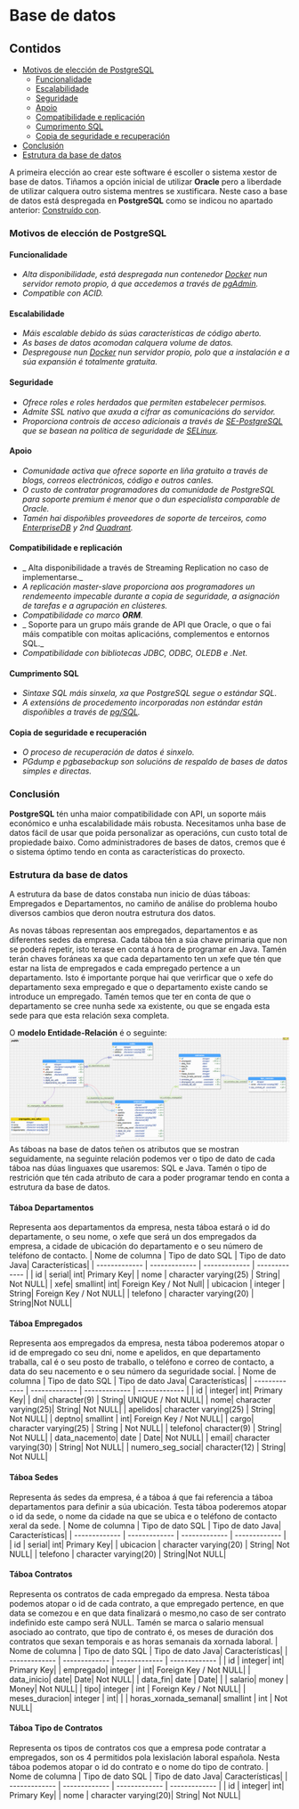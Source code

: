 # Base de datos

## Contidos

- [Motivos de elección de PostgreSQL](#motivos-de-elecci%C3%B3n-de-postgresql)
	- [Funcionalidade](#funcionalidade)
	- [Escalabilidade](#escalabilidade)
	- [Seguridade](#seguridade)
	- [Apoio](#apoio)
	- [Compatibilidade e replicación](#compatibilidade-e-replicaci%C3%B3n)
	- [Cumprimento SQL](#cumprimento-sql)
	- [Copia de seguridade e recuperación](#copia-de-seguridade-e-recuperaci%C3%B3n)
- [Conclusión](#conclusi%C3%B3n)
- [Estrutura da base de datos](#estrutura-da-base-de-datos)

A primeira elección ao crear este software é escoller o sistema xestor de base de datos. Tiñamos a opción inicial de utilizar **Oracle** pero a liberdade de utilizar calquera outro sistema mentres se xustificara. Neste caso a base de datos está despregada en **PostgreSQL** como se indicou no apartado anterior: [Construído con](https://github.com/PauloVazquezAcosta/DrogaPOP/blob/readme/README.md#constru%C3%ADdo-con). 

### Motivos de elección de PostgreSQL

#### Funcionalidade
-   _Alta disponibilidade, está despregada nun contenedor [Docker](https://www.docker.com/)  nun servidor remoto propio, á que accedemos a través de [pgAdmin](https://www.pgadmin.org/)._
- _Compatible con ACID._

####  Escalabilidade 
-   _Máis escalable debido ás súas características de código aberto._
-   _As bases de datos acomodan calquera volume de datos._
-   _Despregouse nun [Docker](https://www.docker.com/) nun servidor propio, polo que a instalación e a súa expansión é totalmente gratuita._

#### Seguridade
-   _Ofrece roles e roles herdados que permiten estabelecer permisos._
-   _Admite SSL nativo que axuda a cifrar as comunicacións do servidor._
-   _Proporciona controis de acceso adicionais a través de [SE-PostgreSQL](https://wiki.postgresql.org/wiki/SEPostgreSQL_Documentation) que se basean na política de seguridade de [SELinux](https://www.redhat.com/es/topics/linux/what-is-selinux)._

#### Apoio
- _Comunidade activa que ofrece soporte en liña gratuito a través de blogs, correos electrónicos, código e outros canles._
-   _O custo de contratar programadores da comunidade de PostgreSQL para soporte premium é menor que o dun especialista comparable de Oracle._
-   _Tamén hai dispoñibles proveedores de soporte de terceiros, como [EnterpriseDB](https://www.enterprisedb.com/) y 2nd [Quadrant](https://www.2ndquadrant.com/es/)._

#### Compatibilidade e replicación
-  _ Alta disponibilidade a través de Streaming Replication no caso de implementarse._
-   _A replicación master-slave proporciona aos programadores un rendemeento impecable durante a copia de seguridade, a asignación de tarefas e a agrupación en clústeres._
-  _Compatibilidade co marco **ORM**._
-  _ Soporte para un grupo máis grande de API que Oracle, o que o fai máis compatible con moitas aplicacións, complementos e entornos SQL._
-   _Compatibilidade con bibliotecas JDBC, ODBC, OLEDB e .Net._

#### Cumprimento SQL
-  _Sintaxe SQL máis sinxela, xa que PostgreSQL segue o estándar SQL._
-   _A extensións de procedemento incorporadas non estándar están dispoñibles a través de [pg/SQL](https://es.wikipedia.org/wiki/PL/PgSQL)._

#### Copia de seguridade e recuperación
-   _O proceso de recuperación de datos é sinxelo._
-   _PGdump e pgbasebackup son solucións de respaldo de bases de datos simples e directas._
### Conclusión
**PostgreSQL** tén unha maior compatibilidade con API, un soporte máis económico e unha escalabilidade máis robusta.  Necesitamos unha base de datos fácil de usar que poida personalizar as operacións, cun custo total de propiedade baixo. Como administradores de bases de datos, cremos que é o sistema óptimo tendo en conta as características do proxecto.

### Estrutura da base de datos
A estrutura da base de datos constaba nun inicio de dúas táboas: Empregados e Departamentos, no camiño de análise do problema houbo diversos cambios que deron noutra estrutura dos datos.

As novas táboas representan aos empregados, departamentos e as diferentes sedes da empresa. Cada táboa tén a súa chave primaria que non se poderá repetir, isto terase en conta á hora de programar en Java. Tamén terán chaves foráneas xa que cada departamento ten un xefe que tén que estar na lista de empregados e cada empregado pertence a un departamento. Isto é importante porque hai que verirficar que o xefe do departamento sexa empregado e que o departamento existe cando se introduce un empregado. Tamén temos que ter en conta de que o departamento se cree nunha sede xa existente, ou que se engada esta sede para que esta relación sexa completa.

O **modelo Entidade-Relación** é o seguinte:
![Modelo ER DrogaPOP](https://raw.githubusercontent.com/PauloVazquezAcosta/DrogaPOP/develop/images/Modelo%20ER%20DrogaPOP.jpeg)
As táboas na base de datos teñen os atributos que se mostran seguidamente, na seguinte relación podemos ver o tipo de dato de cada táboa nas dúas linguaxes que usaremos: SQL e Java. Tamén o tipo de restrición que tén cada atributo de cara a poder programar tendo en conta a estrutura da base de datos.

#### Táboa Departamentos
Representa aos departamentos da empresa, nesta táboa estará o id do departamente, o seu nome, o xefe que será un dos empregados da empresa, a cidade de ubicación do departamento e o seu número de teléfono de contacto.
| Nome de columna  | Tipo de dato SQL | Tipo de dato Java| Características|
| ------------- | ------------- | ------------- | ------------- |
| id  | serial| int| Primary Key|
| nome  | character varying(25)  | String| Not NULL|
| xefe| smallint| int| Foreign Key / Not Null|
| ubicacion  | integer  | String| Foreign Key / Not NULL|
| telefono  | character varying(20)  | String|Not NULL|

#### Táboa Empregados
Representa aos empregados da empresa, nesta táboa poderemos atopar o id de empregado co seu dni, nome e apelidos, en que departamento traballa, cal é o seu posto de traballo, o teléfono e correo de contacto, a data do seu nacemento e o seu número da seguridade social.
| Nome de columna  | Tipo de dato SQL | Tipo de dato Java| Características|
| ------------- | ------------- | ------------- | ------------- |
| id  | integer| int| Primary Key|
| dni| character(9)  | String| UNIQUE / Not NULL|
| nome| character varying(25)| String| Not NULL|
| apelidos| character varying(25) | String| Not NULL|
| deptno| smallint  | int| Foreign Key / Not NULL|
| cargo| character varying(25)  | String | Not NULL|
| telefono| character(9)  | String| Not NULL|
| data_nacemento| date  | Date| Not NULL|
| email| character varying(30)  | String| Not NULL|
| numero_seg_social| character(12)  | String| Not NULL|

#### Táboa Sedes
Representa ás sedes da empresa, é a táboa á que fai referencia a táboa departamentos para definir a súa ubicación. Testa táboa poderemos atopar o id da sede, o nome da cidade na que se ubica e o teléfono de contacto xeral da sede.
| Nome de columna  | Tipo de dato SQL | Tipo de dato Java| Características|
| ------------- | ------------- | ------------- | ------------- |
| id  | serial| int| Primary Key|
| ubicacion  | character varying(20)  | String| Not NULL|
| telefono  | character varying(20)  | String|Not NULL|

#### Táboa Contratos
Representa os contratos de cada empregado da empresa. Nesta táboa podemos atopar o id de cada contrato, a que empregado pertence, en que data se comezou e en que data finalizará o mesmo,no caso de ser contrato indefinido este campo será NULL. Tamén se marca o salario mensual asociado ao contrato, que tipo de contrato é, os meses de duración dos contratos que sexan temporais e as horas semanais da xornada laboral.
| Nome de columna  | Tipo de dato SQL | Tipo de dato Java| Características|
| ------------- | ------------- | ------------- | ------------- |
| id  | integer| int| Primary Key|
| empregado| integer  | int| Foreign Key / Not NULL|
| data_inicio| date| Date| Not NULL|
| data_fin| date | Date| |
| salario| money  | Money| Not NULL|
| tipo| integer  | int | Foreign Key / Not NULL|
| meses_duracion| integer  | int| |
| horas_xornada_semanal| smallint  | int | Not NULL|

#### Táboa Tipo de Contratos
Representa os tipos de contratos cos que a empresa pode contratar a empregados, son os 4 permitidos pola lexislación laboral española. Nesta táboa podemos atopar o id do contrato e o nome do tipo de contrato.
| Nome de columna  | Tipo de dato SQL | Tipo de dato Java| Características|
| ------------- | ------------- | ------------- | ------------- |
| id  | integer| int| Primary Key|
| nome  | character varying(20)| String| Not NULL|


